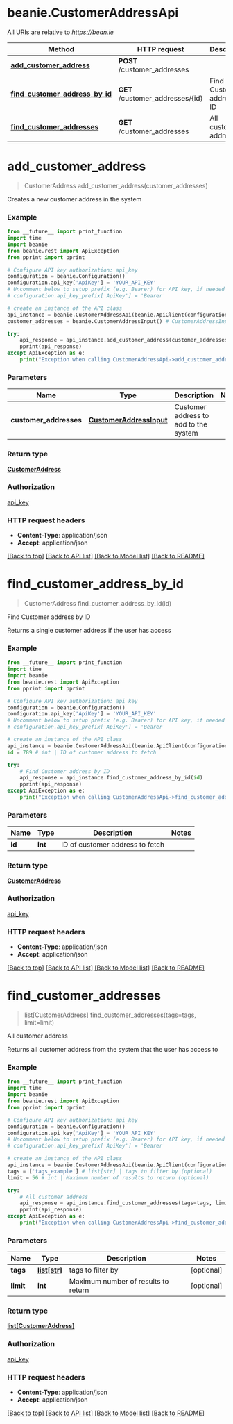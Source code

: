 # beanie.CustomerAddressApi

All URIs are relative to *https://bean.ie*

Method | HTTP request | Description
------------- | ------------- | -------------
[**add_customer_address**](CustomerAddressApi.md#add_customer_address) | **POST** /customer_addresses | 
[**find_customer_address_by_id**](CustomerAddressApi.md#find_customer_address_by_id) | **GET** /customer_addresses/{id} | Find Customer address by ID
[**find_customer_addresses**](CustomerAddressApi.md#find_customer_addresses) | **GET** /customer_addresses | All customer address


# **add_customer_address**
> CustomerAddress add_customer_address(customer_addresses)



Creates a new customer address in the system

### Example
```python
from __future__ import print_function
import time
import beanie
from beanie.rest import ApiException
from pprint import pprint

# Configure API key authorization: api_key
configuration = beanie.Configuration()
configuration.api_key['ApiKey'] = 'YOUR_API_KEY'
# Uncomment below to setup prefix (e.g. Bearer) for API key, if needed
# configuration.api_key_prefix['ApiKey'] = 'Bearer'

# create an instance of the API class
api_instance = beanie.CustomerAddressApi(beanie.ApiClient(configuration))
customer_addresses = beanie.CustomerAddressInput() # CustomerAddressInput | Customer address to add to the system

try:
    api_response = api_instance.add_customer_address(customer_addresses)
    pprint(api_response)
except ApiException as e:
    print("Exception when calling CustomerAddressApi->add_customer_address: %s\n" % e)
```

### Parameters

Name | Type | Description  | Notes
------------- | ------------- | ------------- | -------------
 **customer_addresses** | [**CustomerAddressInput**](CustomerAddressInput.md)| Customer address to add to the system | 

### Return type

[**CustomerAddress**](CustomerAddress.md)

### Authorization

[api_key](../README.md#api_key)

### HTTP request headers

 - **Content-Type**: application/json
 - **Accept**: application/json

[[Back to top]](#) [[Back to API list]](../README.md#documentation-for-api-endpoints) [[Back to Model list]](../README.md#documentation-for-models) [[Back to README]](../README.md)

# **find_customer_address_by_id**
> CustomerAddress find_customer_address_by_id(id)

Find Customer address by ID

Returns a single customer address if the user has access

### Example
```python
from __future__ import print_function
import time
import beanie
from beanie.rest import ApiException
from pprint import pprint

# Configure API key authorization: api_key
configuration = beanie.Configuration()
configuration.api_key['ApiKey'] = 'YOUR_API_KEY'
# Uncomment below to setup prefix (e.g. Bearer) for API key, if needed
# configuration.api_key_prefix['ApiKey'] = 'Bearer'

# create an instance of the API class
api_instance = beanie.CustomerAddressApi(beanie.ApiClient(configuration))
id = 789 # int | ID of customer address to fetch

try:
    # Find Customer address by ID
    api_response = api_instance.find_customer_address_by_id(id)
    pprint(api_response)
except ApiException as e:
    print("Exception when calling CustomerAddressApi->find_customer_address_by_id: %s\n" % e)
```

### Parameters

Name | Type | Description  | Notes
------------- | ------------- | ------------- | -------------
 **id** | **int**| ID of customer address to fetch | 

### Return type

[**CustomerAddress**](CustomerAddress.md)

### Authorization

[api_key](../README.md#api_key)

### HTTP request headers

 - **Content-Type**: application/json
 - **Accept**: application/json

[[Back to top]](#) [[Back to API list]](../README.md#documentation-for-api-endpoints) [[Back to Model list]](../README.md#documentation-for-models) [[Back to README]](../README.md)

# **find_customer_addresses**
> list[CustomerAddress] find_customer_addresses(tags=tags, limit=limit)

All customer address

Returns all customer address from the system that the user has access to

### Example
```python
from __future__ import print_function
import time
import beanie
from beanie.rest import ApiException
from pprint import pprint

# Configure API key authorization: api_key
configuration = beanie.Configuration()
configuration.api_key['ApiKey'] = 'YOUR_API_KEY'
# Uncomment below to setup prefix (e.g. Bearer) for API key, if needed
# configuration.api_key_prefix['ApiKey'] = 'Bearer'

# create an instance of the API class
api_instance = beanie.CustomerAddressApi(beanie.ApiClient(configuration))
tags = ['tags_example'] # list[str] | tags to filter by (optional)
limit = 56 # int | Maximum number of results to return (optional)

try:
    # All customer address
    api_response = api_instance.find_customer_addresses(tags=tags, limit=limit)
    pprint(api_response)
except ApiException as e:
    print("Exception when calling CustomerAddressApi->find_customer_addresses: %s\n" % e)
```

### Parameters

Name | Type | Description  | Notes
------------- | ------------- | ------------- | -------------
 **tags** | [**list[str]**](str.md)| tags to filter by | [optional] 
 **limit** | **int**| Maximum number of results to return | [optional] 

### Return type

[**list[CustomerAddress]**](CustomerAddress.md)

### Authorization

[api_key](../README.md#api_key)

### HTTP request headers

 - **Content-Type**: application/json
 - **Accept**: application/json

[[Back to top]](#) [[Back to API list]](../README.md#documentation-for-api-endpoints) [[Back to Model list]](../README.md#documentation-for-models) [[Back to README]](../README.md)

